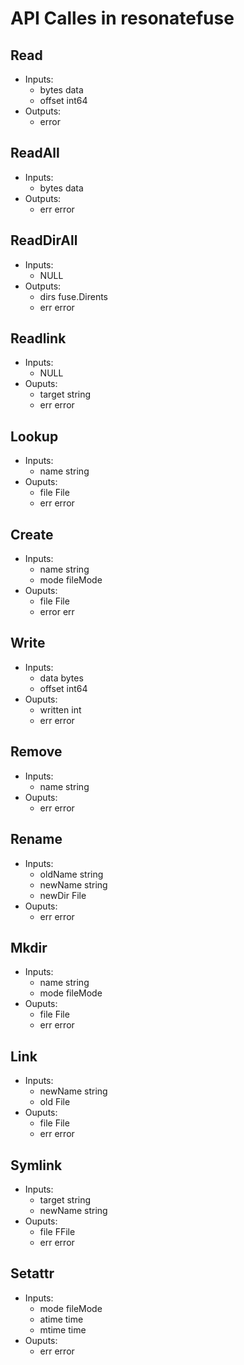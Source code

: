# API Calles in resonatefuse


## Read
* Inputs:
    * bytes  data
    * offset int64
* Outputs:
    * error

## ReadAll
* Inputs:
    * bytes data
* Outputs:
    * err   error

## ReadDirAll
* Inputs:
    * NULL
* Outputs:
    * dirs fuse.Dirents
    * err error

## Readlink
* Inputs:
    * NULL
* Ouputs:
    * target string
    * err error

## Lookup
* Inputs:
    * name string
* Ouputs:
    * file File
    * err  error

## Create
* Inputs:
    * name string
    * mode fileMode
* Ouputs:
    * file File
    * error err


## Write
* Inputs:
    * data  bytes
    * offset int64
* Ouputs:
    * written int
    * err error

## Remove
* Inputs:
    * name string
* Ouputs:
    * err error

## Rename
* Inputs:
    * oldName string
    * newName string
    * newDir  File
* Ouputs:
    * err error

## Mkdir
* Inputs:
    * name string
    * mode fileMode
* Ouputs:
    * file File
    * err error

## Link
* Inputs:
    * newName string
    * old File
* Ouputs:
    * file File
    * err error

## Symlink
* Inputs:
    * target string
    * newName string
* Ouputs:
    * file FFile
    * err error

## Setattr
* Inputs:
    * mode  fileMode
    * atime time
    * mtime time
* Ouputs:
    * err error
